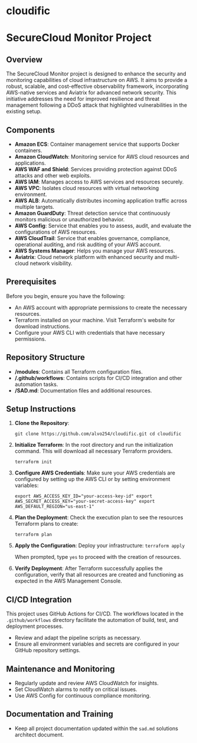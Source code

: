 # cloudific

# SecureCloud Monitor Project

## Overview

The SecureCloud Monitor project is designed to enhance the security and monitoring capabilities of cloud infrastructure on AWS. It aims to provide a robust, scalable, and cost-effective observability framework, incorporating AWS-native services and Aviatrix for advanced network security. This initiative addresses the need for improved resilience and threat management following a DDoS attack that highlighted vulnerabilities in the existing setup.

## Components

- **Amazon ECS**: Container management service that supports Docker containers.
- **Amazon CloudWatch**: Monitoring service for AWS cloud resources and applications.
- **AWS WAF and Shield**: Services providing protection against DDoS attacks and other web exploits.
- **AWS IAM**: Manages access to AWS services and resources securely.
- **AWS VPC**: Isolates cloud resources with virtual networking environment.
- **AWS ALB**: Automatically distributes incoming application traffic across multiple targets.
- **Amazon GuardDuty**: Threat detection service that continuously monitors malicious or unauthorized behavior.
- **AWS Config**: Service that enables you to assess, audit, and evaluate the configurations of AWS resources.
- **AWS CloudTrail**: Service that enables governance, compliance, operational auditing, and risk auditing of your AWS account.
- **AWS Systems Manager**: Helps you manage your AWS resources.
- **Aviatrix**: Cloud network platform with enhanced security and multi-cloud network visibility.

## Prerequisites

Before you begin, ensure you have the following:

- An AWS account with appropriate permissions to create the necessary resources.
- Terraform installed on your machine. Visit Terraform's website for download instructions.
- Configure your AWS CLI with credentials that have necessary permissions.

## Repository Structure

- **/modules**: Contains all Terraform configuration files.
- **/.github/workflows**: Contains scripts for CI/CD integration and other automation tasks.
- **/SAD.md**: Documentation files and additional resources.

## Setup Instructions

1. **Clone the Repository**:

    `git clone https://github.com/alvo254/cloudific.git cd cloudific`

2. **Initialize Terraform**: In the root directory and run the initialization command. This will download all necessary Terraform providers.

    `terraform init`

3. **Configure AWS Credentials**: Make sure your AWS credentials are configured by setting up the AWS CLI or by setting environment variables:

    `export AWS_ACCESS_KEY_ID="your-access-key-id" export AWS_SECRET_ACCESS_KEY="your-secret-access-key" export AWS_DEFAULT_REGION="us-east-1"`

4. **Plan the Deployment**: Check the execution plan to see the resources Terraform plans to create:

    `terraform plan`

5. **Apply the Configuration**: Deploy your infrastructure:
    `terraform apply`

    When prompted, type `yes` to proceed with the creation of resources.

6. **Verify Deployment**: After Terraform successfully applies the configuration, verify that all resources are created and functioning as expected in the AWS Management Console.

## CI/CD Integration

This project uses GitHub Actions for CI/CD. The workflows located in the `.github/workflows` directory facilitate the automation of build, test, and deployment processes.

- Review and adapt the pipeline scripts as necessary.
- Ensure all environment variables and secrets are configured in your GitHub repository settings.

## Maintenance and Monitoring

- Regularly update and review AWS CloudWatch for insights.
- Set CloudWatch alarms to notify on critical issues.
- Use AWS Config for continuous compliance monitoring.

## Documentation and Training

- Keep all project documentation updated within the `sad.md` solutions architect document.
